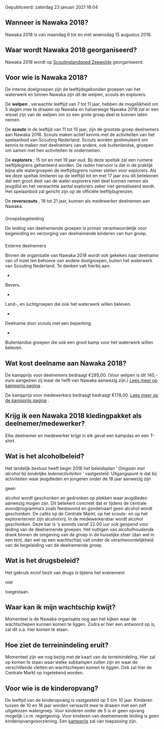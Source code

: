 




 Gepubliceerd: zaterdag 23 januari 2021 18:04
   




 Wanneer is Nawaka 2018?
-------------------------



 Nawaka 2018 is van maandag 6 tot en met woensdag 15 augustus 2018.
 



 Waar wordt Nawaka 2018 georganiseerd?
---------------------------------------



 Nawaka 2018 wordt op
 [Scoutinglandgoed Zeewolde](https://scoutinglandgoed.scouting.nl/) 
 georganiseerd.
 



 Voor wie is Nawaka 2018?
--------------------------



 De interne doelgroepen zijn de leeftijdsgebonden groepen van het waterwerk en binnen Nawaka zijn dit de welpen, scouts en explorers.
 



  

 De
 **welpen** 
 , verwachte leeftijd van 7 tot 11 jaar, hebben de mogelijkheid om 5 dagen mee te draaien op Nawaka en halverwege Nawaka 2018 zal er een wissel zijn van de welpen om zo een grote groep deel te kunnen laten nemen.
 



 De
 **scouts** 
 in de leeftijd van 11 tot 15 jaar, zijn de grootste groep deelnemers aan Nawaka 2018. Scouts maken actief kennis met de activiteiten van het spelaanbod van Scouting Nederland. Scouts worden gestimuleerd om kennis te maken met deelnemers van andere, ook buitenlandse, groepen om samen met hen activiteiten te ondernemen.
 



 De
 **explorers** 
 ; 15 tot en met 19 jaar oud. Bij deze speltak zal een ruimere leeftijdsgrens gehanteerd worden. De reden hiervoor is dat in de praktijk bijna alle watergroepen de leeftijdsgrens ruimer stellen voor explorers. Als we deze speltak limiteren op de leeftijd tot en met 17 jaar zou dit betekenen dat een groot deel van de water-explorers niet deel kunnen nemen als jeugdlid en het verwachtte aantal explorers zeker niet gerealiseerd wordt. Het spelaanbod zal gericht zijn op de officiële leeftijdsgrenzen.
 



 De
 **roverscouts** 
 , 18 tot 21 jaar, kunnen als medewerker deelnemen aan Nawaka.
 


### 
 Groepsbegeleiding



 De leiding van deelnemende groepen is primair verantwoordelijk voor begeleiding en verzorging van deelnemende kinderen van hun groep.
 


### 
 Externe deelnemers



 Binnen de organisatie van Nawaka 2018 wordt ook gekeken naar deelname van of inzet ten behoeve van andere doelgroepen, buiten het waterwerk van Scouting Nederland. Te denken valt hierbij aan:
 




* 
 Bevers.
 

* 
 Land-, en luchtgroepen die ook het waterwerk willen beleven.
 

* 
 Deelname door scouts met een beperking.
 

* 
 Buitenlandse groepen die ook een groot kamp voor het waterwerk willen beleven.
 




 Wat kost deelname aan Nawaka 2018?
------------------------------------



 De kampprijs voor deelnemers bedraagt €285,00. (Voor welpen is dit 140,- euro aangezien zij maar de helft van Nawaka aanwezig zijn.)
 [Lees meer op kampprijs pagina](/nl/deelnemers/kampprijs) 
 .
 



 De kampprijs voor medewerkers bedraagt bedraagt €178,00.
 [Lees meer op de kampprijs pagina](/nl/medewerkers/kampprijs) 
 .
 



 Krijg ik een Nawaka 2018 kledingpakket als deelnemer/medewerker?
------------------------------------------------------------------



 Elke deelnemer en medewerker krijgt in elk geval een kampdas en een T-shirt.
 



 Wat is het alcoholbeleid?
---------------------------



 Het landelijk bestuur heeft begin 2016 het beleidsplan ‘
 *Omgaan met alcohol bij landelijke ledenactiviteiten* 
 ’ vastgesteld. Uitgangspunt is dat bij activiteiten waar jeugdleden en jongeren onder de 18 jaar aanwezig zijn
 
 geen
 
 alcohol wordt geschonken en gedronken op plekken waar jeugdleden aanwezig mogen zijn. Dit betekent concreet dat er tijdens de centrale avondprogramma’s zoals feestavond en gondelvaart geen alcohol wordt geschonken. De cafés op de Centrale Markt, op het scouts- en op het explorerterrein zijn alcoholvrij. In de medewerkersbar wordt alcohol geschonken. Deze bar is ‘s avonds vanaf 22.00 uur ook geopend voor leiding van de deelnemende groepen. Het nuttigen van alcoholhoudende drank binnen de omgeving van de groep in de huiselijke sfeer (dan wel in een tent, dan wel op een wachtschip) valt onder de verantwoordelijkheid van de begeleiding van de deelnemende groep.
 



 Wat is het drugsbeleid?
-------------------------



 Het gebruik en/of bezit van drugs is tijdens het evenement
 
 niet
 
 toegestaan.
 



 Waar kan ik mijn wachtschip kwijt?
------------------------------------



 Momenteel is de Nawaka organisatie nog aan het kijken waar de wachtschepen kunnen komen te liggen. Zodra er hier een antwoord op is, zal dit o.a. hier komen te staan.
 



 Hoe ziet de terreinindeling eruit?
------------------------------------



 Momenteel zijn we nog bezig met de kaart van de terreinindeling. Hier zal op komen te staan waar welke subkampen zullen zijn en waar de verschillende vletten en wachtschepen komen te liggen. Ook zal hier de Centrale Markt op ingetekend worden.
 



 Voor wie is de kinderopvang?
------------------------------



 De leeftijd van de kinderopvang is vastgesteld op 5 t/m 10 jaar. Kinderen tussen de 10 en 18 jaar worden verwacht mee te draaien met een zelf uitgekozen watergroep. Voor kinderen onder de 5 is er geen opvang mogelijk i.v.m. regelgeving. Voor kinderen van deelnemende leiding is geen kinderopvangvoorziening. Een
 [kampprijs](/nl/nieuws/2-ongecategoriseerd/8-kampprijs) 
 zal van toepassing zijn.
 




